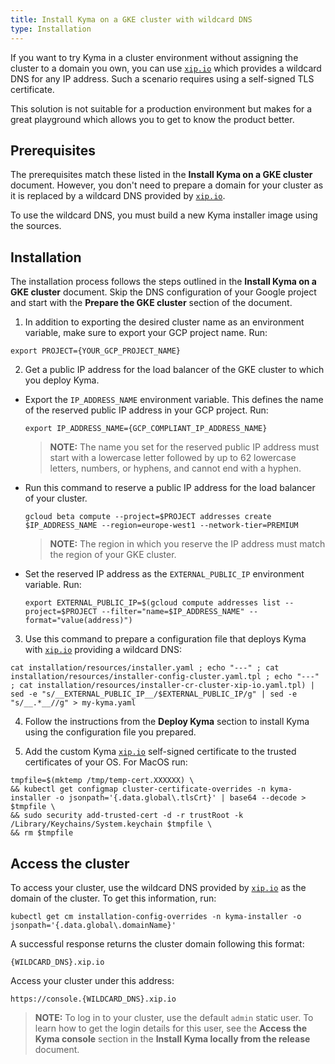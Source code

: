```yaml
---
title: Install Kyma on a GKE cluster with wildcard DNS
type: Installation
---
```


If you want to try Kyma in a cluster environment without assigning the cluster to a domain you own, you can use [`xip.io`](http://xip.io/) which provides a wildcard DNS for any IP address. Such
a scenario requires using a self-signed TLS certificate.

This solution is not suitable for a production environment but makes for a great playground which allows you to get to know the product better.

## Prerequisites

The prerequisites match these listed in the **Install Kyma on a GKE cluster** document. However, you don't need to prepare a domain for your cluster as it is replaced by a wildcard DNS provided by [`xip.io`](http://xip.io/).

To use the wildcard DNS, you must build a new Kyma installer image using the sources.

## Installation

The installation process follows the steps outlined in the **Install Kyma on a GKE cluster** document. Skip the DNS configuration of your Google project and start with the **Prepare the GKE cluster** section of the document.

1. In addition to exporting the desired cluster name as an environment variable, make sure to export your GCP project name. Run:
  ```
  export PROJECT={YOUR_GCP_PROJECT_NAME}
  ```

2. Get a public IP address for the load balancer of the GKE cluster to which you deploy Kyma.

  - Export the `IP_ADDRESS_NAME` environment variable. This defines the name of the reserved public IP address in your GCP project. Run:
    ```
    export IP_ADDRESS_NAME={GCP_COMPLIANT_IP_ADDRESS_NAME}
    ```
    >**NOTE:** The name you set for the reserved public IP address must start with a lowercase letter followed by up to 62 lowercase letters, numbers, or hyphens, and cannot end with a hyphen.

  - Run this command to reserve a public IP address for the load balancer of your cluster.
    ```  
    gcloud beta compute --project=$PROJECT addresses create $IP_ADDRESS_NAME --region=europe-west1 --network-tier=PREMIUM
    ```
    >**NOTE:** The region in which you reserve the IP address must match the region of your GKE cluster.

  - Set the reserved IP address as the `EXTERNAL_PUBLIC_IP` environment variable. Run:
    ```
    export EXTERNAL_PUBLIC_IP=$(gcloud compute addresses list --project=$PROJECT --filter="name=$IP_ADDRESS_NAME" --format="value(address)")
    ```

3. Use this command to prepare a configuration file that deploys Kyma with [`xip.io`](http://xip.io/) providing a wildcard DNS:
  ```
  cat installation/resources/installer.yaml ; echo "---" ; cat installation/resources/installer-config-cluster.yaml.tpl ; echo "---" ; cat installation/resources/installer-cr-cluster-xip-io.yaml.tpl) | sed -e "s/__EXTERNAL_PUBLIC_IP__/$EXTERNAL_PUBLIC_IP/g" | sed -e "s/__.*__//g" > my-kyma.yaml
  ```

4. Follow the instructions from the **Deploy Kyma** section to install Kyma using the configuration file you prepared.

5. Add the custom Kyma [`xip.io`](http://xip.io/) self-signed certificate to the trusted certificates of your OS. For MacOS run:
  ```
  tmpfile=$(mktemp /tmp/temp-cert.XXXXXX) \
  && kubectl get configmap cluster-certificate-overrides -n kyma-installer -o jsonpath='{.data.global\.tlsCrt}' | base64 --decode > $tmpfile \
  && sudo security add-trusted-cert -d -r trustRoot -k /Library/Keychains/System.keychain $tmpfile \
  && rm $tmpfile
  ```

## Access the cluster

To access your cluster, use the wildcard DNS provided by [`xip.io`](http://xip.io/) as the domain of the cluster. To get this information, run:
```
kubectl get cm installation-config-overrides -n kyma-installer -o jsonpath='{.data.global\.domainName}'
```
A successful response returns the cluster domain following this format:
```
{WILDCARD_DNS}.xip.io
```
Access your cluster under this address:
```
https://console.{WILDCARD_DNS}.xip.io
```

>**NOTE:** To log in to your cluster, use the default `admin` static user. To learn how to get the login details for this user, see the **Access the Kyma console** section in the **Install Kyma locally from the release** document.
